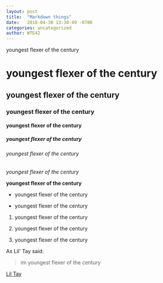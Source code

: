 ```yaml
---
layout: post
title:  "Markdown things"
date:   2018-04-30 13:30:49 -0700
categories: uncategorized
author: WTE42
---
```


youngest flexer of the century

# youngest flexer of the century

## youngest flexer of the century

### youngest flexer of the century

#### youngest flexer of the century

##### youngest flexer of the century

###### youngest flexer of the century

*youngest flexer of the century*

**youngest flexer of the century**

* youngest flexer of the century

* youngest flexer of the century

1. youngest flexer of the century

2. youngest flexer of the century

3. youngest flexer of the century

As Lil' Tay said:

> im youngest flexer of the century


[Lil Tay][a]
 
 
 
 
 
 
 
 
 
 
 
 [a]: https://www.youtube.com/channel/UCdFjlnv-TEz-hMmnDzsAXig
